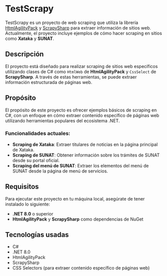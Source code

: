 # TestScrapy

TestScrapy es un proyecto de web scraping que utiliza la librería [HtmlAgilityPack](https://www.nuget.org/packages/HtmlAgilityPack/) y [ScrapySharp](https://github.com/Hazakura/ScrapySharp) para extraer información de sitios web. Actualmente, el proyecto incluye ejemplos de cómo hacer scraping en sitios como **Xataka** y **SUNAT**.

## Descripción
El proyecto está diseñado para realizar scraping de sitios web específicos utilizando clases de C# como `HtmlWeb` de **HtmlAgilityPack** y `CssSelect` de **ScrapySharp**. A través de estas herramientas, se puede extraer información estructurada de páginas web.

## Propósito
El propósito de este proyecto es ofrecer ejemplos básicos de scraping en C#, con un enfoque en cómo extraer contenido específico de páginas web utilizando herramientas populares del ecosistema .NET.

### Funcionalidades actuales:

- **Scraping de Xataka**: Extraer titulares de noticias en la página principal de Xataka.
- **Scraping de SUNAT**: Obtener información sobre los trámites de SUNAT desde su portal oficial.
- **Scraping del menú de SUNAT**: Extraer los elementos del menú de SUNAT desde la página de menú de servicios.

## Requisitos

Para ejecutar este proyecto en tu máquina local, asegúrate de tener instalado lo siguiente:

- **.NET 8.0** o superior
- **HtmlAgilityPack** y **ScrapySharp** como dependencias de NuGet

## Tecnologías usadas
- C#
- .NET 8.0
- HtmlAgilityPack
- ScrapySharp
- CSS Selectors (para extraer contenido específico de páginas web)
